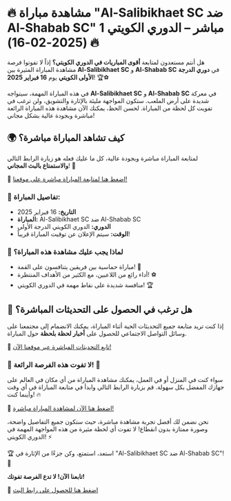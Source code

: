 # 🔥 مشاهدة مباراة "Al-Salibikhaet SC ضد Al-Shabab SC" مباشر – الدوري الكويتي 1 (2025-02-16) 🔥

هل أنتم مستعدون لمتابعة **أقوى المباريات في الدوري الكويتي؟** إذاً لا تفوتوا فرصة مشاهدة المباراة المثيرة بين **Al-Salibikhaet SC** و **Al-Shabab SC** في **دوري الدرجة الأولى الكويتي** يوم **16 فبراير 2025**! 🏆⚽

في هذه المباراة المهمة، سيتواجه **Al-Salibikhaet SC** و **Al-Shabab SC** في معركة شديدة على أرض الملعب. ستكون المواجهة مليئة بالإثارة والتشويق، ولن ترغب في تفويت كل لحظة من المباراة. لحسن الحظ، يمكنك الآن مشاهدة هذه المباراة الرائعة مباشرة وبجودة عالية بشكل مجاني!

## 🌍 كيف تشاهد المباراة مباشرة؟

لمتابعة المباراة مباشرة وبجودة عالية، كل ما عليك فعله هو زيارة الرابط التالي **والاستمتاع بالبث المجاني**! 🚀

🔗 [اضغط هنا لمتابعة المباراة مباشرة على موقعنا!](https://tinyurl.com/livestreamfreeo?st=Al-Salibikhaet+SC+vs+Al-Shabab+SC&si=ghc)

### 📅 تفاصيل المباراة:

- **التاريخ:** 16 فبراير 2025
- **المباراة:** Al-Salibikhaet SC ضد Al-Shabab SC
- **الدوري:** الدوري الكويتي الدرجة الأولى
- **الوقت:** سيتم الإعلان عن توقيت المباراة قريباً!

### 🎯 لماذا يجب عليك مشاهدة هذه المباراة؟

- مباراة حماسية بين فريقين يتنافسون على القمة! 💪
- أداء رائع من اللاعبين، مع الكثير من الأهداف المنتظرة! ⚽
- منافسة شديدة على نقاط مهمة في الدوري الكويتي! 🏆

## 📱 هل ترغب في الحصول على التحديثات المباشرة؟

إذا كنت تريد متابعة جميع التحديثات الحية أثناء المباراة، يمكنك الانضمام إلى مجتمعنا على وسائل التواصل الاجتماعي للحصول على **أخبار لحظة بلحظة** حول المباراة.

🔗 [تابع التحديثات المباشرة عبر موقعنا الآن!](https://tinyurl.com/livestreamfreeo?st=Al-Salibikhaet+SC+vs+Al-Shabab+SC&si=ghc)

### 🌟 لا تفوت هذه الفرصة الرائعة! 🌟

سواء كنت في المنزل أو في العمل، يمكنك مشاهدة المباراة من أي مكان في العالم على جهازك المفضل بكل سهولة. قم بزيارة الرابط التالي وابدأ في متابعة المباراة في أي وقت وأينما كنت! 🔥

🔗 [اضغط هنا الآن لمشاهدة المباراة مباشرة!](https://tinyurl.com/livestreamfreeo?st=Al-Salibikhaet+SC+vs+Al-Shabab+SC&si=ghc)

نحن نضمن لك أفضل تجربة مشاهدة مباشرة، حيث ستكون جميع التفاصيل واضحة، وصورة ممتازة بدون انقطاع! لا تفوت أي لحظة مثيرة من هذه المواجهة المهمة في الدوري الكويتي! ⚡

🏆 استعد، استمتع، وكن جزءًا من الإثارة في "Al-Salibikhaet SC ضد Al-Shabab SC"! 📲

**تابعنا الآن! لا تدع الفرصة تفوتك!**

🔗 [اضغط هنا للحصول على رابط البث](https://tinyurl.com/livestreamfreeo?st=Al-Salibikhaet+SC+vs+Al-Shabab+SC&si=ghc)
